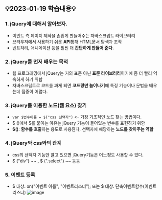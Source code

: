 ## 💡2023-01-19 학습내용💡

### 1. jQuery에 대해서 알아보자.
- 이언트 측 페이지 제작을 손쉽게 만들어주는 자바스크립트 라이브러리  
- 브라우저에서 사용하기 쉬운 <b>API</b>통해 HTML문서 탐색과 조작  
- 벤트처리, 애니메이션 등을 훨씬 더 <B>간단하게 만들어 준다.</B>

### 2. jQuery를 먼저 배우는 목적
- 웹 프로그래밍에서 jQuery는 거의 표준 아닌 <b>표준 라이브러리</b>이기에 좀 더 빨리 익숙하게 하기 위함
- 자바스크립트로 코드를 짜게 되면 <b>코드량만 늘어나기</b>에 특정 기능이나 문법을 배우는데 집중이 어렵다.

### 3. jQuery를 이용한 노드(웹 요소) 찾기
- ```var $변수이름 = $("css 선택자")``` <- 가장 기초적인 노드 찾는 방법이다.  
- $ ()에서 $를 붙이는 이유는 jQuery 기능이 들어있는 변수를 표현하기 위함
- <b>$()</b>: <b>함수를 호출</b>하는 용도로 사용된다, 선택자에 해당하는 <b>노드를 찾아주는 역할</b>  

### 4. jQuery와 css와의 관계
- css의 선택자 기능만 알고 있으면 jQuery기능은 어느정도 사용할 수 있다.  
- $ ("div") ~~ , $ (".select") ~~ 등등

### 5. 이벤트 등록
- $ 대상. on("이벤트 이름", "이벤트리스너"); 또는 $ 대상. 단축이벤트함수(이벤트리스너)
![image](https://user-images.githubusercontent.com/94120988/213367302-e563433f-1155-483f-91a5-0de5f5403b36.png)
